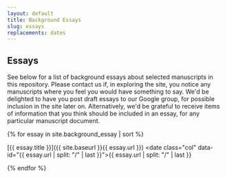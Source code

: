 ```yaml
---
layout: default
title: Background Essays
slug: essays
replacements: dates
---
```


## Essays

See below for a list of background essays about selected manuscripts in this repository. Please contact us if, in exploring the site, you notice any manuscripts where you feel you would have something to say. We'd be delighted to have you post draft essays to our Google group, for possible inclusion in the site later on. Alternatively, we'd be grateful to receive items of information that you think should be included in an essay, for any particular manuscript document.

{% for essay in site.background_essay | sort %}

<listing></listing>
[{{ essay.title }}]({{ site.baseurl }}{{ essay.url }}) 
<date class="col" data-id="{{ essay.url | split: "/" | last }}">{{ essay.url | split: "/" | last }}</date>

{% endfor %}
